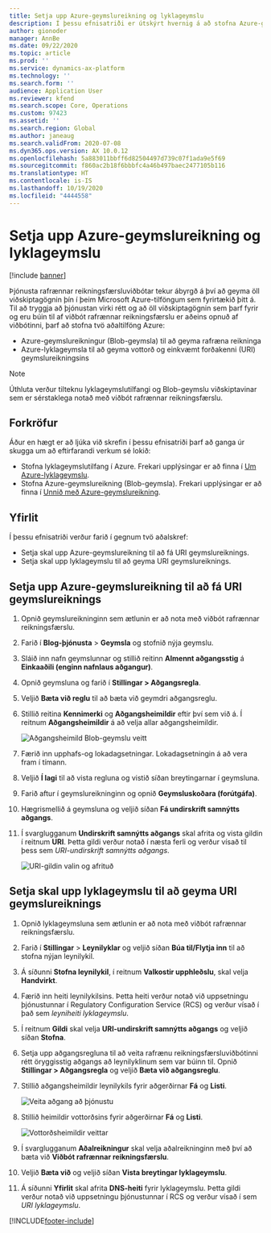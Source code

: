 ```yaml
---
title: Setja upp Azure-geymslureikning og lyklageymslu
description: Í þessu efnisatriði er útskýrt hvernig á að stofna Azure-geymslureikning og lyklageymslu.
author: gionoder
manager: AnnBe
ms.date: 09/22/2020
ms.topic: article
ms.prod: ''
ms.service: dynamics-ax-platform
ms.technology: ''
ms.search.form: ''
audience: Application User
ms.reviewer: kfend
ms.search.scope: Core, Operations
ms.custom: 97423
ms.assetid: ''
ms.search.region: Global
ms.author: janeaug
ms.search.validFrom: 2020-07-08
ms.dyn365.ops.version: AX 10.0.12
ms.openlocfilehash: 5a883011bbff6d82504497d739c07f1ada9e5f69
ms.sourcegitcommit: f860ac2b18f6bbbfc4a46b497baec2477105b116
ms.translationtype: HT
ms.contentlocale: is-IS
ms.lasthandoff: 10/19/2020
ms.locfileid: "4444558"
---
```

# <a name="create-an-azure-storage-account-and-a-key-vault"></a>Setja upp Azure-geymslureikning og lyklageymslu

[!include [banner](../includes/banner.md)]



Þjónusta rafrænnar reikningsfærsluviðbótar tekur ábyrgð á því að geyma öll viðskiptagögnin þín í þeim Microsoft Azure-tilföngum sem fyrirtækið þitt á. Til að tryggja að þjónustan virki rétt og að öll viðskiptagögnin sem þarf fyrir og eru búin til af viðbót rafrænnar reikningsfærslu er aðeins opnuð af viðbótinni, þarf að stofna tvö aðaltilföng Azure:

- Azure-geymslureikningur (Blob-geymsla) til að geyma rafræna reikninga
- Azure-lyklageymsla til að geyma vottorð og einkvæmt forðakenni (URI) geymslureikningsins

> [!NOTE]
> Úthluta verður tilteknu lyklageymslutilfangi og Blob-geymslu viðskiptavinar sem er sérstaklega notað með viðbót rafrænnar reikningsfærslu.

## <a name="prerequisites"></a>Forkröfur

Áður en hægt er að ljúka við skrefin í þessu efnisatriði þarf að ganga úr skugga um að eftirfarandi verkum sé lokið:

- Stofna lyklageymslutilfang í Azure. Frekari upplýsingar er að finna í [Um Azure-lyklageymslu](https://docs.microsoft.com/azure/key-vault/general/overview).
- Stofna Azure-geymslureikning (Blob-geymsla). Frekari upplýsingar er að finna í [Unnið með Azure-geymslureikning](https://docs.microsoft.com/azure/storage/blobs/).

## <a name="overview"></a>Yfirlit

Í þessu efnisatriði verður farið í gegnum tvö aðalskref:

- Setja skal upp Azure-geymslureikning til að fá URI geymslureiknings.
- Setja skal upp lyklageymslu til að geyma URI geymslureiknings.

## <a name="set-up-the-azure-storage-account-to-get-the-storage-account-uri"></a>Setja upp Azure-geymslureikning til að fá URI geymslureiknings

1. Opnið geymslureikninginn sem ætlunin er að nota með viðbót rafrænnar reikningsfærslu.
2. Farið í **Blog-þjónusta** \> **Geymsla** og stofnið nýja geymslu.
3. Sláið inn nafn geymslunnar og stillið reitinn **Almennt aðgangsstig** á **Einkaaðili (enginn nafnlaus aðgangur)**.
4. Opnið geymsluna og farið í **Stillingar \> Aðgangsregla**.
5. Veljið **Bæta við reglu** til að bæta við geymdri aðgangsreglu.
6. Stillið reitina **Kennimerki** og **Aðgangsheimildir** eftir því sem við á. Í reitnum **Aðgangsheimildir** á að velja allar aðgangsheimildir.

    ![Aðgangsheimild Blob-geymslu veitt](media/e-Invoicing-services-create-azure-resources-grant-blob-permissions.png)

7. Færið inn upphafs-og lokadagsetningar. Lokadagsetningin á að vera fram í tímann.
8. Veljið **Í lagi** til að vista regluna og vistið síðan breytingarnar í geymsluna.
9. Farið aftur í geymslureikninginn og opnið **Geymsluskoðara (forútgáfa)**.
10. Hægrismellið á geymsluna og veljið síðan **Fá undirskrift samnýtts aðgangs**.
11. Í svarglugganum **Undirskrift samnýtts aðgangs** skal afrita og vista gildin í reitnum **URI**. Þetta gildi verður notað í næsta ferli og verður vísað til þess sem *URI-undirskrift samnýtts aðgangs*.

    ![URI-gildin valin og afrituð](media/e-Invoicing-services-create-azure-resources-select-and-copy-uri.png)

## <a name="set-up-the-key-vault-to-store-the-storage-account-uri"></a>Setja skal upp lyklageymslu til að geyma URI geymslureiknings

1. Opnið lyklageymsluna sem ætlunin er að nota með viðbót rafrænnar reikningsfærslu.
2. Farið í **Stillingar** \> **Leynilyklar** og veljið síðan **Búa til/Flytja inn** til að stofna nýjan leynilykil.
3. Á síðunni **Stofna leynilykil**, í reitnum **Valkostir upphleðslu**, skal velja **Handvirkt**.
4. Færið inn heiti leynilykilsins. Þetta heiti verður notað við uppsetningu þjónustunnar í Regulatory Configuration Service (RCS) og verður vísað í það sem *leyniheiti lyklageymslu*.
5. Í reitnum **Gildi** skal velja **URI-undirskrift samnýtts aðgangs** og veljið síðan **Stofna**.
6. Setja upp aðgangsregluna til að veita rafrænu reikningsfærsluviðbótinni rétt öryggisstig aðgangs að leynilyklinum sem var búinn til. Opnið **Stillingar \> Aðgangsregla** og veljið **Bæta við aðgangsreglu**.
7. Stillið aðgangsheimildir leynilykils fyrir aðgerðirnar **Fá** og **Listi**.

    ![Veita aðgang að þjónustu](media/e-Invoicing-services-create-azure-resources-grant-service-access.png)

8. Stillið heimildir vottorðsins fyrir aðgerðirnar **Fá** og **Listi**.

    ![Vottorðsheimildir veittar](media/e-Invoicing-services-create-azure-resources-grant-certificate-permission.png)

9. Í svarglugganum **Aðalreikningur** skal velja aðalreikninginn með því að bæta við **Viðbót rafrænnar reikningsfærslu**.
10. Veljið **Bæta við** og veljið síðan **Vista breytingar lyklageymslu**.
11. Á síðunni **Yfirlit** skal afrita **DNS-heiti** fyrir lyklageymslu. Þetta gildi verður notað við uppsetningu þjónustunnar í RCS og verður vísað í sem *URI lyklageymslu*.


[!INCLUDE[footer-include](../../includes/footer-banner.md)]
